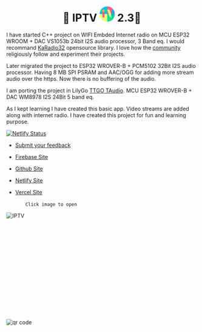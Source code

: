 
<h1 align='center'>🌟 IPTV <a href="https://kunsh13.github.io/iptv/"><img src="/img/favicon_round.png" width="40" height="40"></a> 2.3🌟</h1>

I have started C++ project on WIFI Embded Internet radio on MCU ESP32 WROOM + DAC VS1053b 24bit I2S audio processor, 3 Band eq. I would recommand [KaRadio32](https://github.com/karawin/Ka-Radio32) opensource library. I love how the [community](https://www.facebook.com/groups/162949914181385) religiously follow and experiment their projects. 

Later migrated the project to ESP32 WROVER-B + PCM5102 32Bit I2S audio processor. Having 8 MB SPI PSRAM and AAC/OGG for adding more stream audio over the https. Now there is no buffering of the audio. 

I am porting the project in LilyGo [TTGO TAudio](http://www.lilygo.cn/prod_view.aspx?TypeId=50063&Id=1171). MCU ESP32 WROVER-B + DAC WM8978 I2S 24Bit 5 band eq.

As I kept learning I have created this basic app. Video streams are added along with internet radio. I have created this project for fun and learning purpose.



[![Netlify Status](https://api.netlify.com/api/v1/badges/b649cddc-2888-4ee6-9391-fa6be667a902/deploy-status)](https://app.netlify.com/sites/kunsh13/deploys)

- [Submit your feedback](https://github.com/kunsh13/iptv/discussions)

- [Firebase Site ](https://kunsh13-iptv.firebaseapp.com/)

- [Github Site](https://kunsh13.github.io/iptv/)
- [Netlify Site](https://kunsh13.netlify.app/)
- [Vercel Site](https://iptv13.vercel.app)

```       Click image to open```

[<img align="left" alt="IPTV" width="500px" height="281px" src="img/banner.png" />][site]

[site]: https://kunsh13.github.io/iptv/


[<img align="left" alt="qr code" width="281px" height="281px" src="img/qr_c.png" />][site]
<br>

